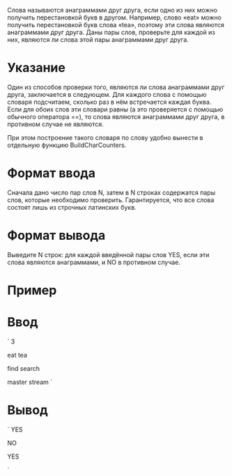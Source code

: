 Слова называются анаграммами друг друга, если одно из них можно получить перестановкой букв в другом. Например, слово «eat» можно получить перестановкой букв слова «tea», поэтому эти слова являются анаграммами друг друга. Даны пары слов, проверьте для каждой из них, являются ли слова этой пары анаграммами друг друга.

# Указание
Один из способов проверки того, являются ли слова анаграммами друг друга, заключается в следующем. Для каждого слова с помощью словаря подсчитаем, сколько раз в нём встречается каждая буква. Если для обоих слов эти словари равны (а это проверяется с помощью обычного оператора ==), то слова являются анаграммами друг друга, в противном случае не являются.

При этом построение такого словаря по слову удобно вынести в отдельную функцию BuildCharCounters.

# Формат ввода
Сначала дано число пар слов N, затем в N строках содержатся пары слов, которые необходимо проверить. Гарантируется, что все слова состоят лишь из строчных латинских букв.

# Формат вывода
Выведите N строк: для каждой введённой пары слов YES, если эти слова являются анаграммами, и NO в противном случае.

# Пример

# Ввод
`
3

eat tea

find search

master stream
`

# Вывод
`
YES

NO

YES

`
